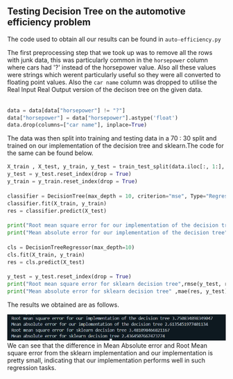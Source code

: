 ## Testing Decision Tree on the automotive efficiency problem

The code used to obtain all our results can be found in `auto-efficiency.py`

The first preprocessing step that we took up was to remove all the rows with junk data, this was particularly common in the `horsepower` column where cars had '?' instead of the horsepower value. Also all these values were strings which werent particularly useful so they were all converted to floating point values. Also the `car name` column was dropped to utilise the Real Input Real Output version of the decison tree on the given data.

```python

data = data[data["horsepower"] != "?"]
data["horsepower"] = data["horsepower"].astype('float')
data.drop(columns=["car name"], inplace=True)

```

The data was then split into training and testing data in a 70 : 30 split and trained on our implementation of the decision tree and sklearn.The code for the same can be found below.

```python
X_train , X_test, y_train, y_test = train_test_split(data.iloc[:, 1:], data["mpg"], test_size = 0.3, random_state = 42)
y_test = y_test.reset_index(drop = True)
y_train = y_train.reset_index(drop = True)

classifier = DecisionTree(max_depth = 10, criterion="mse", Type="Regression", discrete_features=False)
classifier.fit(X_train, y_train)
res = classifier.predict(X_test)

print("Root mean square error for our implementation of the decision tree" ,rmse(res, y_test))
print("Mean absolute error for our implementation of the decision tree" ,mae(res, y_test))

cls = DecisionTreeRegressor(max_depth=10)
cls.fit(X_train, y_train)
res = cls.predict(X_test)

y_test = y_test.reset_index(drop = True)
print("Root mean square error for sklearn decision tree",rmse(y_test, res))
print("Mean absolute error for sklearn decision tree" ,mae(res, y_test))


```

The results we obtained are as follows.

<center>
<img src = "../Graphs/auto_efficiency_results.png"/>
</center>
We can see that the difference in Mean Absolute error and Root Mean square error from the sklearn implementation and our implementation is pretty small, indicating that our implementation performs well in such regression tasks.
